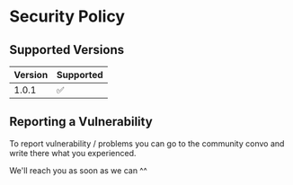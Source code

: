 # Security Policy

## Supported Versions

| Version | Supported          |
| ------- | ------------------ |
| 1.0.1   | ✅                 |

## Reporting a Vulnerability

To report vulnerability / problems you can go to the community convo and write there what you experienced. 

We'll reach you as soon as we can ^^
